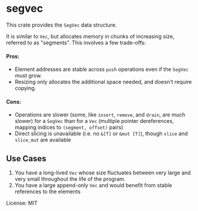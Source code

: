 # segvec

This crate provides the `SegVec` data structure.

It is similar to `Vec`, but allocates memory in chunks of increasing size, referred to as
"segments". This involves a few trade-offs:

#### Pros:

- Element addresses are stable across `push` operations even if the `SegVec` must grow.
- Resizing only allocates the additional space needed, and doesn't require copying.

#### Cons:

- Operations are slower (some, like `insert`, `remove`, and `drain`, are much slower) for a `SegVec` than for a `Vec` (multiple pointer dereferences, mapping indices to `(segment, offset)` pairs)
- Direct slicing is unavailable (i.e. no `&[T]` or `&mut [T]`), though `slice` and `slice_mut` are available

## Use Cases

1. You have a long-lived `Vec` whose size fluctuates between very large and very small throughout the life of the program.
2. You have a large append-only `Vec` and would benefit from stable references to the elements

License: MIT
